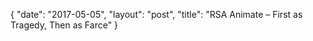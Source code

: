 {
   "date": "2017-05-05",
   "layout": "post",
   "title": "RSA Animate – First as Tragedy, Then as Farce"
}


